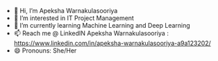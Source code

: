 - 👋 Hi, I’m Apeksha Warnakulasooriya
- 👀 I’m interested in IT Project Management
- 🌱 I’m currently learning Machine Learning and Deep Learning
- 📫 Reach me @ LinkedIN Apeksha Warnakulasooriya : https://www.linkedin.com/in/apeksha-warnakulasooriya-a9a123202/  
- 😄 Pronouns: She/Her


<!---
Apu1998W02/Apu1998W02 is a ✨ special ✨ repository because its `README.md` (this file) appears on your GitHub profile.
You can click the Preview link to take a look at your changes.
--->
